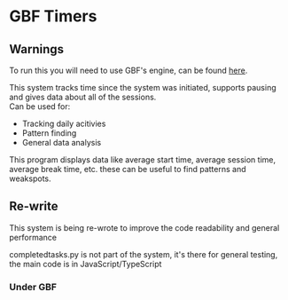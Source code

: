 # GBF Timers

## Warnings

To run this you will need to use GBF's engine, can be found [here](https://github.com/DepressedBunnys/Discord.JS-Bot-Commands).

This system tracks time since the system was initiated, supports pausing and gives data about all of the sessions. <br>
Can be used for: 
 -  Tracking daily acitivies
 -  Pattern finding
 -  General data analysis 

This program displays data like average start time, average session time, average break time, etc. these can be useful to find patterns and weakspots.

## Re-write

This system is being re-wrote to improve the code readability and general performance

completedtasks.py is not part of the system, it's there for general testing, the main code is in JavaScript/TypeScript

### Under GBF
